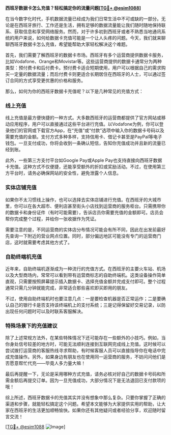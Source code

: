 **西班牙数据卡怎么充值？轻松搞定你的流量问题[[TG💪+ @esim1088](https://t.me/s/esim1088)]**

在当今数字化时代，手机数据流量已经成为我们日常生活中不可或缺的一部分。无论是在西班牙旅行、工作还是生活，拥有足够的数据流量能让我们随时随地保持联系、获取信息和享受网络服务。然而，对于许多初到西班牙或者不熟悉当地通讯系统的用户来说，如何给数据卡充值可能是一个让人头疼的问题。今天，我们就来聊聊西班牙数据卡怎么充值，希望能帮助大家轻松解决这个难题。

首先，我们需要了解西班牙的数据卡市场。西班牙有多个运营商提供数据卡服务，比如Vodafone、Orange和Movistar等。这些运营商提供的数据卡通常分为两种类型：预付费卡和后付费卡。预付费卡适合短期使用，用户可以根据自己的需求购买一定量的数据流量；而后付费卡则更适合长期居住在西班牙的人士，可以通过签订合同的方式享受更优惠的价格和服务。

那么，如何为你的西班牙数据卡充值呢？以下是几种常见的充值方式：

### 线上充值

线上充值是最方便快捷的一种方式。大多数西班牙的运营商都提供了官方网站或移动应用程序，用户可以直接通过这些平台进行充值。以Vodafone为例，你可以登录他们的官网或下载官方App，在“充值”或“付款”选项中输入你的数据卡号码以及需要充值的金额。支付方式多种多样，支持信用卡、借记卡甚至是PayPal等电子钱包。一旦支付成功，你将会收到一条确认短信，告知你充值成功并且新的流量已经到账。

此外，一些第三方支付平台如Google Pay或Apple Pay也支持直接向西班牙数据卡充值。这种方式不仅便捷，还能享受额外的折扣或奖励活动。不过，在使用第三方平台时，请务必确保网站的安全性，避免泄露个人信息。

### 实体店铺充值

如果你不太习惯线上操作，也可以选择去实体店铺进行充值。在西班牙的大城市里，你可以在各大超市、便利店甚至街头小店找到运营商的服务柜台。只需携带你的数据卡和身份证件（有时可能需要），告诉店员你需要充值的金额即可。店员会帮你完成整个过程，并给你一张收据作为凭证。

需要注意的是，不同运营商的实体店分布情况可能会有所不同，因此在出发前最好先查询一下附近的营业网点位置。同时，部分偏远地区可能没有专门的运营商门店，这时就需要考虑其他方式了。

### 自助终端机充值

近年来，自助终端机逐渐成为一种流行的充值方式。在西班牙的主要火车站、机场以及大型商场内，常常可以看到带有运营商标志的自助终端机。这类设备操作简单直观，只需要按照屏幕提示插入数据卡、选择充值金额并完成支付即可。整个过程通常只需几分钟就能完成，非常适合那些喜欢即买即用的朋友。

不过，使用自助终端机时也要注意几点：一是要检查机器是否正常运作；二是要确认自己的银行卡是否支持该终端机上的支付系统；三是记得保留好交易记录，以防出现任何问题时可以及时联系客服解决。

### 特殊场景下的充值建议

除了上述常规方法外，在某些特殊情况下还可能存在一些额外的小技巧。例如，当你身处信号较差的地方时，可能无法顺利连接到互联网完成线上充值。这时候可以尝试拨打运营商的客服热线寻求帮助，有时候客服人员可以直接指导你在电话中完成充值操作。另外，如果身边有朋友也在使用同一运营商的服务，不妨问问他们是否愿意帮忙代充——毕竟人多力量大嘛！

最后再提醒一下，无论是采用哪种方式充值，请务必核对好自己的数据卡号码和所需金额后再提交订单。因为一旦充值成功，大部分情况下是无法退回已支付款项的哦！

综上所述，西班牙数据卡的充值其实并没有想象中那么复杂。只要你掌握了正确的渠道和步骤，就能轻松搞定这个问题。希望本文能够为大家提供实用的帮助，让大家在西班牙的生活更加顺畅愉快。如果你还有其他疑问或者经验分享，欢迎随时留言交流！

[[TG💪+ @esim1088](https://t.me/s/esim1088) ![Image](https://i.postimg.cc/4NQfJmqS/Snipaste-2025-05-13-00-14-12.png)]